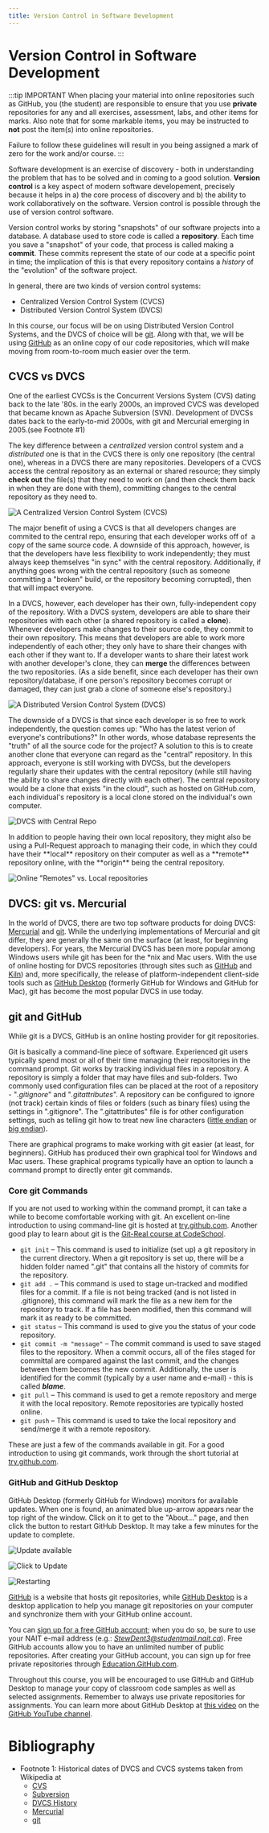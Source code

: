 ```yaml
---
title: Version Control in Software Development
---
```

# Version Control in Software Development

:::tip IMPORTANT
When placing your material into online repositories such as GitHub, you (the student) are responsible to ensure that you use **private** repositories for any and all exercises, assessment, labs, and other items for marks. Also note that for some markable items, you may be instructed to **not** post the item(s) into online repositories.

Failure to follow these guidelines will result in you being assigned a mark of zero for the work and/or course.
:::

Software development is an exercise of discovery - both in understanding the problem that has to be solved and in coming to a good solution. **Version control** is a key aspect of modern software developement, precisely because it helps in a) the core process of discovery and b) the ability to work collaboratively on the software. Version control is possible through the use of version control software.

Version control works by storing "snapshots" of our software projects into a database. A database used to store code is called a **repository**. Each time you save a "snapshot" of your code, that process is called making a **commit**. These commits represent the state of our code at a specific point in time; the implication of this is that every repository contains a *history* of the "evolution" of the software project.

In general, there are two kinds of version control systems:

- Centralized Version Control System (CVCS)
- Distributed Version Control System (DVCS)

In this course, our focus will be on using Distributed Version Control Systems, and the DVCS of choice will be [git](http://git-scm.com/). Along with that, we will be using [GitHub](https://github.com/) as an online copy of our code repositories, which will make moving from room-to-room much easier over the term.

## CVCS vs DVCS

One of the earliest CVCSs is the Concurrent Versions System (CVS) dating back to the late '80s. in the early 2000s, an improved CVCS was developed that became known as Apache Subversion (SVN). Development of DVCSs dates back to the early-to-mid 2000s, with git and Mercurial emerging in 2005.(see Footnote #1)

The key difference between a *centralized* version control system and a *distributed* one is that in the CVCS there is only one repository (the central one), whereas in a DVCS there are many repositories. Developers of a CVCS access the central repository as an external or shared resource; they simply **check out** the file(s) that they need to work on (and then check them back in when they are done with them), committing changes to the central repository as they need to.

![A Centralized Version Control System (CVCS)](./CVCS.png)

The major benefit of using a CVCS is that all developers changes are commited to the central repo, ensuring that each developer works off of  a copy of the same source code. A downside of this approach, however, is that the developers have less flexibility to work independently; they must always keep themselves "in sync" with the central repository. Additionally, if anything goes wrong with the central repository (such as someone committing a "broken" build, or the repository becoming corrupted), then that will impact everyone.

In a DVCS, however, each developer has their own, fully-independent copy of the repository. With a DVCS system, developers are able to share their repositories with each other (a shared repository is called a **clone**). Whenever developers make changes to their source code, they commit to their own repository. This means that developers are able to work more independently of each other; they only have to share their changes with each other if they want to. If a developer wants to share their latest work with another developer's clone, they can **merge** the differences between the two repositories. (As a side benefit, since each developer has their own repository/database, if one person's repository becomes corrupt or damaged, they can just grab a clone of someone else's repository.)

![A Distributed Version Control System (DVCS)](./DVCS-2.png)

The downside of a DVCS is that since each developer is so free to work independently, the question comes up: "Who has the latest verion of everyone's contributions?" In other words, whose database represents the "truth" of all the source code for the project? A solution to this is to create another clone that everyone can regard as the "central" repository. In this approach, everyone is still working with DVCSs, but the developers regularly share their updates with the central repository (while still having the ability to share changes directly with each other). The central repository would be a clone that exists "in the cloud", such as hosted on GitHub.com, each individual's repository is a local clone stored on the individual's own computer.

![DVCS with Central Repo](./DVCS-4.png)

In addition to people having their own local repository, they might also be using a Pull-Request approach to managing their code, in which they could have their \*\*local\*\* repository on their computer as well as a \*\*remote\*\* repository online, with the \*\*origin\*\* being the central repository.

![Online "Remotes" vs. Local repositories](./DVCS-5.png)

## DVCS: git vs. Mercurial

In the world of DVCS, there are two top software products for doing DVCS: [Mercurial](http://mercurial.selenic.com/) and [git](http://git-scm.com/). While the underlying implementations of Mercurial and git differ, they are generally the same on the surface (at least, for beginning developers). For years, the Mercurial DVCS has been more popular among Windows users while git has been for the *nix and Mac users. With the use of online hosting for DVCS repositories (through sites such as [GitHub](https://github.com/) and [Kiln](https://www.fogcreek.com/kiln/)) and, more specifically, the release of platform-independent client-side tools such as [GitHub Desktop](https://desktop.github.com/) (formerly GitHub for Windows and GitHub for Mac), git has become the most popular DVCS in use today.

## git and GitHub

While git is a DVCS, GitHub is an online hosting provider for git repositories.

Git is basically a command-line piece of software. Experienced git users typically spend most or all of their time managing their repositories in the command prompt. Git works by tracking individual files in a repository. A repository is simply a folder that may have files and sub-folders. Two commonly used configuration files can be placed at the root of a repository - "*.gitignore*" and "*.gitattributes*". A repository can be configured to ignore (not track) certain kinds of files or folders (such as binary files) using the settings in ".gitignore". The ".gitattributes" file is for other configuration settings, such as telling git how to treat new line characters ([little endian](http://en.wikipedia.org/wiki/Endianness#Little-endian) or [big endian](http://en.wikipedia.org/wiki/Endianness#Big-endian)).

There are graphical programs to make working with git easier (at least, for beginners). GitHub has produced their own graphical tool for Windows and Mac users. These graphical programs typically have an option to launch a command prompt to directly enter git commands.

### Core git Commands

If you are not used to working within the command prompt, it can take a while to become comfortable working with git. An excellent on-line introduction to using command-line git is hosted at [try.github.com](http://try.github.com/). Another good play to learn about git is the [Git-Real course at CodeSchool](https://www.codeschool.com/courses/git-real).

- `git init` – This command is used to initialize (set up) a git repository in the current directory. When a git repository is set up, there will be a hidden folder named ".git" that contains all the history of commits for the repository.
- `git add .` – This command is used to stage un-tracked and modified files for a commit. If a file is not being tracked (and is not listed in .gitignore), this command will mark the file as a new item for the repository to track. If a file has been modified, then this command will mark it as ready to be committed.
- `git status` – This command is used to give you the status of your code repository.
- `git commit -m "message"` – The commit command is used to save staged files to the repository. When a commit occurs, all of the files staged for committal are compared against the last commit, and the changes between them becomes the new commit. Additionally, the user is identified for the commit (typically by a user name and e-mail) - this is called ***blame***.
- `git pull` – This command is used to get a remote repository and merge it with the local repository. Remote repositories are typically hosted online.
- `git push` – This command is used to take the local repository and send/merge it with a remote repository.

These are just a few of the commands available in git. For a good introduction to using git commands, work through the short tutorial at [try.github.com](http://try.github.com/).

### GitHub and GitHub Desktop

GitHub Desktop (formerly GitHub for Windows) monitors for available updates. When one is found, an animated blue up-arrow appears near the top right of the window. Click on it to get to the "About..." page, and then click the button to restart GitHub Desktop. It may take a few minutes for the update to complete.

![Update available](./GHfW-update-available.png)

![Click to Update](./GHfW-restart-to-update.png)

![Restarting](./GHfW-restarting.png)

[GitHub](https://github.com/) is a website that hosts git repositories, while [GitHub Desktop](https://desktop.github.com/) is a desktop application to help you manage git repositories on your computer and synchronize them with your GitHub online account.

You can [sign up for a free GitHub account](http://youtu.be/ezxRcdJ8glM); when you do so, be sure to use your NAIT e-mail address (e.g.: *StewDent3@studentmail.nait.ca*). Free GitHub accounts allow you to have an unlimited number of public repositories. After creating your GitHub account, you can sign up for free private repositories through [Education.GitHub.com](https://education.github.com/).

Throughout this course, you will be encouraged to use GitHub and GitHub Desktop to manage your copy of classroom code samples as well as selected assignments. Remember to always use private repositories for assignments. You can learn more about GitHub Desktop at [this video](http://youtu.be/YBbkvCrfDSo) on the [GitHub YouTube channel](https://www.youtube.com/user/github).

# Bibliography

- Footnote 1: Historical dates of DVCS and CVCS systems taken from Wikipedia at
  - [CVS](http://en.wikipedia.org/wiki/Concurrent_Versions_System)
  - [Subversion](http://en.wikipedia.org/wiki/Apache_Subversion#History)
  - [DVCS History](http://en.wikipedia.org/wiki/Distributed_revision_control#History)
  - [Mercurial](http://en.wikipedia.org/wiki/Mercurial_(software)#History)
  - [git](http://en.wikipedia.org/wiki/Git_(software)#History)
  